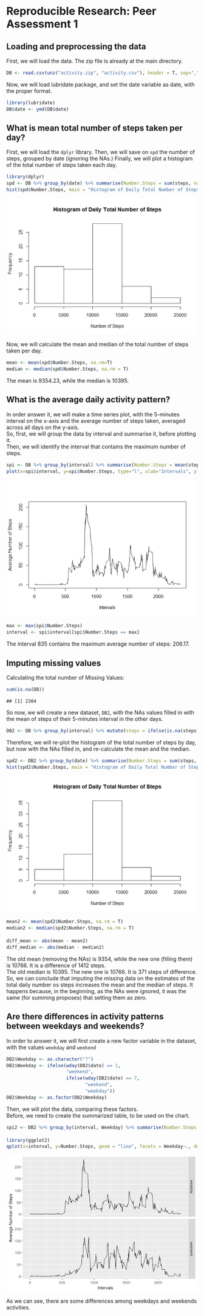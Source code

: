 # Reproducible Research: Peer Assessment 1



## Loading and preprocessing the data

First, we will load the data.
The zip file is already at the main directory.


```r
DB <- read.csv(unz("activity.zip", "activity.csv"), header = T, sep=",", na.strings = "NA")
```

Now, we will load lubridate package, and set the date variable as date, with the proper format.


```r
library(lubridate)
DB$date <- ymd(DB$date)
```


## What is mean total number of steps taken per day?

First, we will load the `dplyr` library.
Then, we will save on `spd` the number of steps, grouped by date (ignoring the NAs.)
Finally,  we will plot a histogram of the total number of steps taken each day.


```r
library(dplyr)
spd <- DB %>% group_by(date) %>% summarise(Number.Steps = sum(steps, na.rm=T))
hist(spd$Number.Steps, main = "Histogram of Daily Total Number of Steps", xlab="Number of Steps")
```

![](PA1_template_files/figure-html/unnamed-chunk-3-1.png)<!-- -->

Now, we will calculate the mean and median of the total number of steps taken per day.


```r
mean <- mean(spd$Number.Steps, na.rm=T)
median <- median(spd$Number.Steps, na.rm = T)
```

The mean is 9354.23, while the median is 10395.


## What is the average daily activity pattern?

In order answer it, we will make a time series plot, with the 5-minutes interval on the x-axis and the average number of steps taken, averaged across all days on the y-axis.  
So, first, we will group the data by interval and summarise it, before plotting it.  
Then, we will identify the interval that contains the maximum number of steps.


```r
spi <- DB %>% group_by(interval) %>% summarise(Number.Steps = mean(steps, na.rm=T))
plot(x=spi$interval, y=spi$Number.Steps, type="l", xlab="Intervals", ylab="Average Number of Steps")
```

![](PA1_template_files/figure-html/unnamed-chunk-5-1.png)<!-- -->

```r
max <- max(spi$Number.Steps)
interval <- spi$interval[spi$Number.Steps == max]
```

The interval 835 contains the maximum average number of steps: 206.17.


## Imputing missing values

Calculating the total number of Missing Values:


```r
sum(is.na(DB))
```

```
## [1] 2304
```

So now, we will create a new dataset, `DB2`, with the NAs values filled in with the mean of steps of their 5-minutes interval in the other days.


```r
DB2 <- DB %>% group_by(interval) %>% mutate(steps = ifelse(is.na(steps), mean(steps, na.rm=T), steps))
```

Therefore, we will re-plot the histogram of the total number of steps by day, but now with the NAs filled in, and re-calculate the mean and the median.


```r
spd2 <- DB2 %>% group_by(date) %>% summarise(Number.Steps = sum(steps, na.rm=T))
hist(spd2$Number.Steps, main = "Histogram of Daily Total Number of Steps", xlab="Number of Steps")
```

![](PA1_template_files/figure-html/unnamed-chunk-8-1.png)<!-- -->

```r
mean2 <- mean(spd2$Number.Steps, na.rm = T)
median2 <- median(spd2$Number.Steps, na.rm = T)

diff_mean <- abs(mean - mean2)
diff_median <- abs(median - median2)
```


The old mean (removing the NAs) is 9354, while the new one (filling them) is 10766. It is a difference of 1412 steps.  
The old median is 10395. The new one is 10766. It is 371 steps of difference.  
So, we can conclude that imputing the missing data on the estimates of the total daily number os steps increases the mean and the median of steps. It happens because, in the beginning, as the NAs were ignored, it was the same (for summing proposes) that setting them as zero.


## Are there differences in activity patterns between weekdays and weekends?

In order to answer it, we will first create a new factor variable in the dataset, with the values `weekday` and `weekend`


```r
DB2$Weekday <- as.character("?")
DB2$Weekday <- ifelse(wday(DB2$date) == 1,
                      "weekend",
                      ifelse(wday(DB2$date) == 7,
                             "weekend", 
                             "weekday"))
DB2$Weekday <- as.factor(DB2$Weekday)
```

Then, we will plot the data, comparing these factors.  
Before, we need to create the summarized table, to be used on the chart.


```r
spi2 <- DB2 %>% group_by(interval, Weekday) %>% summarise(Number.Steps = mean(steps, na.rm=T))

library(ggplot2)
qplot(x=interval, y=Number.Steps, geom = "line", facets = Weekday~., data = spi2, xlab="Intervals", ylab="Average Number of Steps")
```

![](PA1_template_files/figure-html/unnamed-chunk-10-1.png)<!-- -->

As we can see, there are some differences among weekdays and weekends activities.





